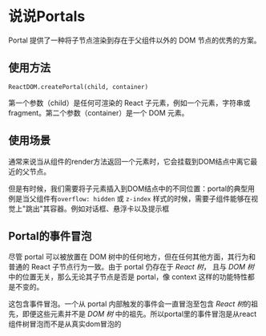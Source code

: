 # 说说Portals

Portal 提供了一种将子节点渲染到存在于父组件以外的 DOM 节点的优秀的方案。

## 使用方法

```
ReactDOM.createPortal(child, container)
```

第一个参数（child）是任何可渲染的 React 子元素，例如一个元素，字符串或 fragment。第二个参数（container）是一个 DOM 元素。

## 使用场景

通常来说当从组件的render方法返回一个元素时，它会挂载到DOM结点中离它最近的父节点。

但是有时候，我们需要将子元素插入到DOM结点中的不同位置：portal的典型用例是当父组件有`overflow: hidden` 或 `z-index` 样式的时候，需要子组件能够在视觉上"跳出"其容器。例如对话框、悬浮卡以及提示框

## Portal的事件冒泡

尽管 portal 可以被放置在 DOM 树中的任何地方，但在任何其他方面，其行为和普通的 React 子节点行为一致。由于 portal 仍存在于 *React 树*， 且与 *DOM 树* 中的位置无关，那么无论其子节点是否是 portal，像 context 这样的功能特性都是不变的。

这包含事件冒泡。一个从 portal 内部触发的事件会一直冒泡至包含 *React 树*的祖先，即便这些元素并不是 *DOM 树* 中的祖先。所以portal里的事件冒泡是从react组件树冒泡而不是从真实dom冒泡的